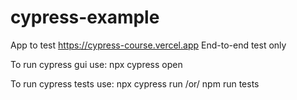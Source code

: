 # cypress-example

App to test https://cypress-course.vercel.app
End-to-end test only

To run cypress gui use:
npx cypress open

To run cypress tests use:
npx cypress run /or/ npm run tests
